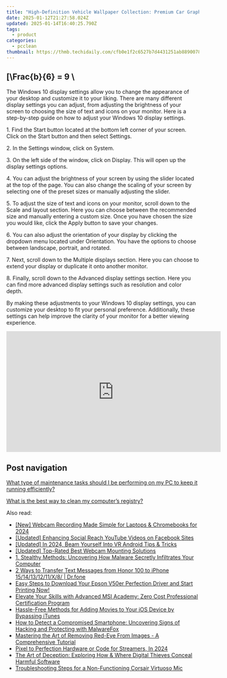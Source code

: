 ```yaml
---
title: "High-Definition Vehicle Wallpaper Collection: Premium Car Graphics & Auto Décor - Create a Stunning Visual Experience with YL Computing's Expertise"
date: 2025-01-12T21:27:58.024Z
updated: 2025-01-14T16:40:25.790Z
tags:
  - product
categories:
  - pcclean
thumbnail: https://thmb.techidaily.com/cfb0e1f2c6527b7d4431251ab8890078af21f0bc88406680edc99866453f0d22.jpg
---
```


## \[\Frac{b}{6} = 9 \

The Windows 10 display settings allow you to change the appearance of your desktop and customize it to your liking. There are many different display settings you can adjust, from adjusting the brightness of your screen to choosing the size of text and icons on your monitor. Here is a step-by-step guide on how to adjust your Windows 10 display settings. 

1\. Find the Start button located at the bottom left corner of your screen. Click on the Start button and then select Settings.

2\. In the Settings window, click on System.

3\. On the left side of the window, click on Display. This will open up the display settings options. 

4\. You can adjust the brightness of your screen by using the slider located at the top of the page. You can also change the scaling of your screen by selecting one of the preset sizes or manually adjusting the slider.

5\. To adjust the size of text and icons on your monitor, scroll down to the Scale and layout section. Here you can choose between the recommended size and manually entering a custom size. Once you have chosen the size you would like, click the Apply button to save your changes.

6\. You can also adjust the orientation of your display by clicking the dropdown menu located under Orientation. You have the options to choose between landscape, portrait, and rotated.

7\. Next, scroll down to the Multiple displays section. Here you can choose to extend your display or duplicate it onto another monitor.

8\. Finally, scroll down to the Advanced display settings section. Here you can find more advanced display settings such as resolution and color depth. 

By making these adjustments to your Windows 10 display settings, you can customize your desktop to fit your personal preference. Additionally, these settings can help improve the clarity of your monitor for a better viewing experience.

<!-- affiliate ads begin -->
<iframe width="560" height="315" src="https://www.youtube.com/embed/_dOmuXhsV6Y?si=aT6vgPbDx4ajjvdr" title="YouTube video player" frameborder="0" allow="accelerometer; autoplay; clipboard-write; encrypted-media; gyroscope; picture-in-picture; web-share" referrerpolicy="strict-origin-when-cross-origin" allowfullscreen></iframe>
<!-- affiliate ads end -->

## Post navigation

[What type of maintenance tasks should I be performing on my PC to keep it running efficiently?](https://tools.techidaily.com/pcclean/products/)

[What is the best way to clean my computer’s registry?](https://tools.techidaily.com/pcclean/products/)

<ins class="adsbygoogle"
     style="display:block"
     data-ad-format="autorelaxed"
     data-ad-client="ca-pub-7571918770474297"
     data-ad-slot="1223367746"></ins>

<ins class="adsbygoogle"
     style="display:block"
     data-ad-client="ca-pub-7571918770474297"
     data-ad-slot="8358498916"
     data-ad-format="auto"
     data-full-width-responsive="true"></ins>

<span class="atpl-alsoreadstyle">Also read:</span>
<div><ul>
<li><a href="https://screen-mirroring-recording.techidaily.com/new-webcam-recording-made-simple-for-laptops-and-chromebooks-for-2024/"><u>[New] Webcam Recording Made Simple for Laptops & Chromebooks for 2024</u></a></li>
<li><a href="https://youtube-lab.techidaily.com/ed-enhancing-social-reach-youtube-videos-on-facebook-sites/"><u>[Updated] Enhancing Social Reach YouTube Videos on Facebook Sites</u></a></li>
<li><a href="https://fox-cloud.techidaily.com/updated-in-2024-beam-yourself-into-vr-android-tips-and-tricks/"><u>[Updated] In 2024, Beam Yourself Into VR Android Tips & Tricks</u></a></li>
<li><a href="https://some-guidance.techidaily.com/updated-top-rated-best-webcam-mounting-solutions/"><u>[Updated] Top-Rated Best Webcam Mounting Solutions</u></a></li>
<li><a href="https://win-cloud.techidaily.com/1-stealthy-methods-uncovering-how-malware-secretly-infiltrates-your-computer/"><u>1. Stealthy Methods: Uncovering How Malware Secretly Infiltrates Your Computer</u></a></li>
<li><a href="https://blog-min.techidaily.com/2-ways-to-transfer-text-messages-from-honor-100-to-iphone-1514131211x8-drfone-by-drfone-transfer-from-android-transfer-from-android/"><u>2 Ways to Transfer Text Messages from Honor 100 to iPhone 15/14/13/12/11/X/8/ | Dr.fone</u></a></li>
<li><a href="https://driver-download.techidaily.com/easy-steps-to-download-your-epson-v50er-perfection-driver-and-start-printing-now/"><u>Easy Steps to Download Your Epson V50er Perfection Driver and Start Printing Now!</u></a></li>
<li><a href="https://win-cloud.techidaily.com/elevate-your-skills-with-advanced-msi-academy-zero-cost-professional-certification-program/"><u>Elevate Your Skills with Advanced MSI Academy: Zero Cost Professional Certification Program</u></a></li>
<li><a href="https://win-cloud.techidaily.com/hassle-free-methods-for-adding-movies-to-your-ios-device-by-bypassing-itunes/"><u>Hassle-Free Methods for Adding Movies to Your iOS Device by Bypassing iTunes</u></a></li>
<li><a href="https://win-cloud.techidaily.com/how-to-detect-a-compromised-smartphone-uncovering-signs-of-hacking-and-protecting-with-malwarefox/"><u>How to Detect a Compromised Smartphone: Uncovering Signs of Hacking and Protecting with MalwareFox</u></a></li>
<li><a href="https://win-cloud.techidaily.com/mastering-the-art-of-removing-red-eye-from-images-a-comprehensive-tutorial/"><u>Mastering the Art of Removing Red-Eye From Images - A Comprehensive Tutorial</u></a></li>
<li><a href="https://fox-links.techidaily.com/pixel-to-perfection-hardware-or-code-for-streamers-in-2024/"><u>Pixel to Perfection Hardware or Code for Streamers, In 2024</u></a></li>
<li><a href="https://win-cloud.techidaily.com/the-art-of-deception-exploring-how-and-where-digital-thieves-conceal-harmful-software/"><u>The Art of Deception: Exploring How & Where Digital Thieves Conceal Harmful Software</u></a></li>
<li><a href="https://sound-issues.techidaily.com/troubleshooting-steps-for-a-non-functioning-corsair-virtuoso-mic/"><u>Troubleshooting Steps for a Non-Functioning Corsair Virtuoso Mic</u></a></li>
</ul></div>

